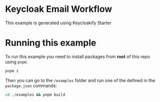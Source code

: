 # Keycloak Email Workflow

This example is generated using Keycloakify Starter

# Running this example

To run this example you need to install packages from **root** of this repo using `pnpm`:

```bash
pnpm i
```

Then you can go to the `/examples` folder and run one of the defined in the `package.json` commands:

```bash
cd ./examples && pnpm build
```

